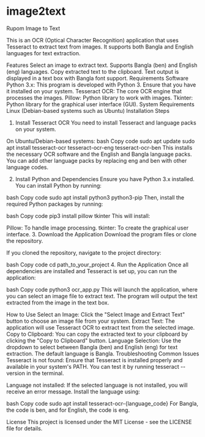 # image2text
Rupom Image to Text

This is an OCR (Optical Character Recognition) application that uses Tesseract to extract text from images. It supports both Bangla and English languages for text extraction.

Features
Select an image to extract text.
Supports Bangla (ben) and English (eng) languages.
Copy extracted text to the clipboard.
Text output is displayed in a text box with Bangla font support.
Requirements
Software
Python 3.x: This program is developed with Python 3. Ensure that you have it installed on your system.
Tesseract OCR: The core OCR engine that processes the images.
Pillow: Python library to work with images.
Tkinter: Python library for the graphical user interface (GUI).
System Requirements
Linux (Debian-based systems such as Ubuntu)
Installation Steps
1. Install Tesseract OCR
You need to install Tesseract and language packs on your system.

On Ubuntu/Debian-based systems:
bash
Copy code
sudo apt update
sudo apt install tesseract-ocr tesseract-ocr-eng tesseract-ocr-ben
This installs the necessary OCR software and the English and Bangla language packs. You can add other language packs by replacing eng and ben with other language codes.

2. Install Python and Dependencies
Ensure you have Python 3.x installed. You can install Python by running:

bash
Copy code
sudo apt install python3 python3-pip
Then, install the required Python packages by running:

bash
Copy code
pip3 install pillow tkinter
This will install:

Pillow: To handle image processing.
tkinter: To create the graphical user interface.
3. Download the Application
Download the program files or clone the repository.

If you cloned the repository, navigate to the project directory:

bash
Copy code
cd path_to_your_project
4. Run the Application
Once all dependencies are installed and Tesseract is set up, you can run the application:

bash
Copy code
python3 ocr_app.py
This will launch the application, where you can select an image file to extract text. The program will output the text extracted from the image in the text box.

How to Use
Select an Image: Click the "Select Image and Extract Text" button to choose an image file from your system.
Extract Text: The application will use Tesseract OCR to extract text from the selected image.
Copy to Clipboard: You can copy the extracted text to your clipboard by clicking the "Copy to Clipboard" button.
Language Selection: Use the dropdown to select between Bangla (ben) and English (eng) for text extraction. The default language is Bangla.
Troubleshooting
Common Issues
Tesseract is not found: Ensure that Tesseract is installed properly and available in your system's PATH. You can test it by running tesseract --version in the terminal.

Language not installed: If the selected language is not installed, you will receive an error message. Install the language using:

bash
Copy code
sudo apt install tesseract-ocr-{language_code}
For Bangla, the code is ben, and for English, the code is eng.

License
This project is licensed under the MIT License - see the LICENSE file for details.

